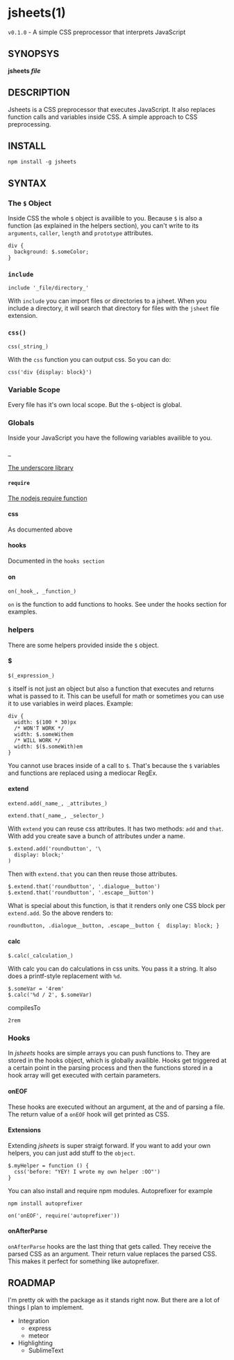 jsheets(1)
======

`v0.1.0` - A simple CSS preprocessor that interprets JavaScript

SYNOPSYS
-------

**jsheets _file_**

DESCRIPTION
----------

Jsheets is a CSS preprocessor that executes JavaScript. It also replaces function calls and variables inside CSS. A simple approach to CSS preprocessing.

INSTALL
------

```
npm install -g jsheets
```

SYNTAX
------

### The `$` Object

Inside CSS the whole `$` object is availible to you. Because `$` is also a function (as explained in the helpers section), you can't write to its `arguments`, `caller`, `length` and `prototype` attributes.

```
div {
  background: $.someColor;
}
```

### `include`

`include '_file/directory_'`

With `include` you can import files or directories to a jsheet. When you include a directory, it will search that directory for files with the `jsheet` file extension.

### `css()`

`css(_string_)`

With the `css` function you can output css. So you can do:

```
css('div {display: block}')
```

### Variable Scope
Every file has it's own local scope. But the `$`-object is global.

### Globals
Inside your JavaScript you have the following variables availible to you.

#### `_`

[The underscore library](0.1.0)

#### `require`

[The nodejs require function](https://nodejs.org/api/globals.html#globals_require)

#### css

As documented above

#### hooks

Documented in the `hooks section`

#### on

`on(_hook_, _function_)`

`on` is the function to add functions to hooks. See under the hooks section for examples.

### helpers
There are some helpers provided inside the `$` object.

#### $

`$(_expression_)`

`$` itself is not just an object but also a function that executes and returns what is passed to it. This can be usefull for math or sometimes you can use it to use variables in weird places. Example:

```
div {
  width: $(100 * 30)px
  /* WON'T WORK */
  width: $.someWithem
  /* WILL WORK */
  width: $($.someWith)em
}
```

You cannot use braces inside of a call to `$`. That's because the `$` variables and functions are replaced using a mediocar RegEx.

#### extend

`extend.add(_name_, _attributes_)`

`extend.that(_name_, _selector_)`

With `extend` you can reuse css attributes. It has two methods: `add` and `that`. With add you create save a bunch of attributes under a name.

```
$.extend.add('roundbutton', '\
  display: block;'
)
```

Then with `extend.that` you can then reuse those attributes.

```
$.extend.that('roundbutton', '.dialogue__button')
$.extend.that('roundbutton', '.escape__button')
```

What is special about this function, is that it renders only one CSS block per `extend.add`. So the above renders to:

```
roundbutton, .dialogue__button, .escape__button {  display: block; }
```

#### calc

`$.calc(_calculation_)`

With calc you can do calculations in css units. You pass it a string. It also does a printf-style replacement with `%d`.

```
$.someVar = '4rem'
$.calc('%d / 2', $.someVar)
```

compilesTo
```
2rem
```

### Hooks

In _jsheets_ hooks are simple arrays you can push functions to. They are stored in the hooks object, which is globally availible. Hooks get triggered at a certain point in the parsing process and then the functions stored in a hook array will get executed with certain parameters.

#### onEOF

These hooks are executed without an argument, at the and of parsing a file. The return value of a `onEOF` hook will get printed as CSS.

#### Extensions

Extending _jsheets_ is super straigt forward. If you want to add your own helpers, you can just add stuff to the `object`.

```
$.myHelper = function () {
  css('before: "YEY! I wrote my own helper :OO"')
}
```

You can also install and require npm modules. Autoprefixer for example

```
npm install autoprefixer
```

```
on('onEOF', require('autoprefixer'))
```


#### onAfterParse

`onAfterParse` hooks are the last thing that gets called. They receive the parsed CSS as an argument. Their return value replaces the parsed CSS. This makes it perfect for something like autoprefixer.

ROADMAP
-------

I'm pretty ok with the package as it stands right now. But there are a lot of things I plan to implement.

* Integration
  * express
  * meteor
* Highlighting
  * SublimeText